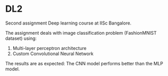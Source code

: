 # DL2
Second assignment Deep learning course at IISc Bangalore.

The assignment deals with image classification problem (FashionMNIST dataset) using:
1. Multi-layer perceptron architecture
2. Custom Convolutional Neural Network

The results are as expected: The CNN model performs better than the MLP model.
